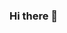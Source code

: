 ### Hi there 👋

<!--
**praatiiiik/praatiiiik** is a ✨ _special_ ✨ repository because its `README.md` (this file) appears on your GitHub profile.

Here are some ideas to get you started:

- 🔭 I’m currently working on my Android Projects.
- 🌱 I’m currently learning Data Structures.
- 👯 I’m looking to collaborate on any Android Project.
- 🤔 I’m looking for help with internships.
- 💬 Ask me about Android and Data Structure.
- 📫 How to reach me: https://www.linkedin.com/in/pratik-tiwari-644a21203/
- 😄 Pronouns: He/Him
-->
